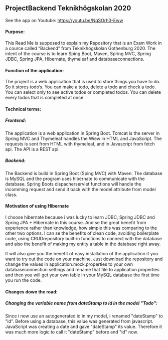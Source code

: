 ## ProjectBackend  Teknikhögskolan 2020

See the app on Youtube: https://youtu.be/NqSOrh3-Eww
#### Purpose:
This Read Me is supposed to explain my Repository that is an Exam Work in a cource called “Backend” from Teknikhögskolan Gothenburg 2020. 
The intent of the course is to learn Sping Boot, Maven, Spring MVC, Spring JDBC, Spring JPA, Hibernate, thymeleaf and databaseconnections. 

#### Function of the application:
The project is a web application that is used to store things you have to do. So it stores todo’s. You can make a todo, delete a todo and check a todo. You can select only to see active todos or completed todos. You can delete every todos that is completed at once.  

#### Technical terms: 
##### Frontend: 
The application is a web application in Spring Boot. Tomcat is the server in Spring MVC and Thymeleaf handles the Wiew in HTML and JavaScript. The requests is sent from HTML with thymeleaf, and in Javascript from fetch api. The API is a REST api. 

##### Backend: 
The Backend is build in Spring Boot (Sping MVC) with Maven. The database is MySQL and the program uses hibernate to communicate with the database. Spring Boots dispacherservlet functions will handle the incomming request and send it back with the model attribute from model class.

#### Motivation of using Hibernate 
I choose hibernate because i was lucky to learn JDBC, Spring JDBC and Spring JPA + Hibernate in this course. And se the great benefit from experience rather than knowledge, how simple this was comparing to the other two options. I can se the benefits of clean code, avoiding boilerplate code, using CRUDrepository built-in functions to connect with the database and also the benefit of making my entity a table in the database right away. 

It will also give you the benefit of easy installation of the application if you want to try out the code on your machine. Just download the repository and change the values in application.mock.properties to your own databaseconnection settings and rename that file to application.properties and then you will get your own table in your MySQL database the first time you run the code. 

#### Changes down the road: 
##### Changing the variable name from dateStamp to id in the model "Todo":
Since i now use an autogenerated id in my model, i renamed "dateStamp" to "id". Before using a database, this value was generated from javascript. JavaScript was creating a date and gave "dateStamp" its value. Therefore it was much more logic to call it "dateStamp" before and "id" now.


